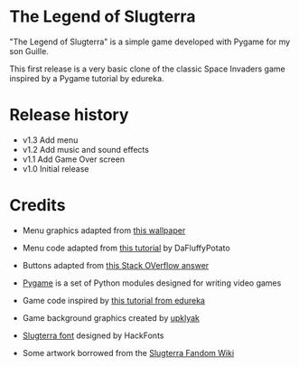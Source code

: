 # The Legend of Slugterra

"The Legend of Slugterra" is a simple game developed with Pygame for my
son Guille.

This first release is a very basic clone of the classic Space Invaders game
inspired by a Pygame tutorial by edureka.

# Release history
* v1.3 Add menu
* v1.2 Add music and sound effects
* v1.1 Add Game Over screen
* v1.0 Initial release

# Credits

* Menu graphics adapted from [this wallpaper](https://www.google.com/url?sa=i&url=https%3A%2F%2Fwww.youtube.com%2Fwatch%3Fv%3DCIGD41zn-Jw&psig=AOvVaw3b3HzcV89TsbvS-bJkleZG&ust=1622427155889000&source=images&cd=vfe&ved=0CAIQjRxqGAoTCPiIrsyq8PACFQAAAAAdAAAAABDDAQ)

* Menu code adapted from [this tutorial](https://www.youtube.com/watch?v=0RryiSjpJn0) by DaFluffyPotato

* Buttons adapted from [this Stack OVerflow answer](https://stackoverflow.com/a/57558056/15472802)

* [Pygame](https://www.pygame.org/) is a set of Python modules designed for
writing video games

* Game code inspired by [this tutorial from edureka](https://www.youtube.com/watch?v=KFP9qXiHQ0o)

* Game background graphics created by [upklyak](https://www.freepik.com/vectors/background)

* [Slugterra font](https://www.dafontfree.io/slugterra-font/) designed by HackFonts

* Some artwork borrowed from the [Slugterra Fandom Wiki](https://slugterra.fandom.com/wiki/SlugTerra_Wiki)
